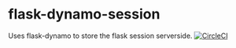 # flask-dynamo-session
Uses flask-dynamo to store the flask session serverside.
[![CircleCI](https://circleci.com/gh/jaustinpage/flask-dynamo-session.svg?style=shield&circle-token=e81ea7f9641a576f9c426e2213a5d4a28fc2b347)](https://circleci.com/gh/jaustinpage/flask-dynamo-session)
